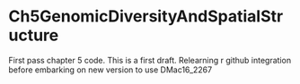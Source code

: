 # Ch5GenomicDiversityAndSpatialStructure
First pass chapter 5 code.
This is a first draft. Relearning r github integration before embarking on new version to use DMac16_2267

